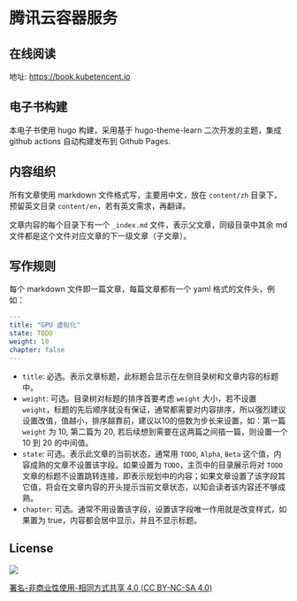 # 腾讯云容器服务

## 在线阅读

地址: https://book.kubetencent.io

## 电子书构建

本电子书使用 hugo 构建，采用基于 hugo-theme-learn 二次开发的主题，集成 github actions 自动构建发布到 Github Pages.

## 内容组织

所有文章使用 markdown 文件格式写，主要用中文，放在 `content/zh` 目录下，预留英文目录 `content/en`，若有英文需求，再翻译。

文章内容的每个目录下有一个 `_index.md` 文件，表示父文章，同级目录中其余 md 文件都是这个文件对应文章的下一级文章（子文章）。

## 写作规则

每个 markdown 文件即一篇文章，每篇文章都有一个 yaml 格式的文件头，例如：

``` yaml
---
title: "GPU 虚拟化"
state: TODO
weight: 10
chapter: false
---
```

* `title`: 必选。表示文章标题，此标题会显示在左侧目录树和文章内容的标题中。
* `weight`: 可选。目录树对标题的排序首要考虑 `weight` 大小，若不设置 `weight`，标题的先后顺序就没有保证，通常都需要对内容排序，所以强烈建议设置改值，值越小，排序越靠前，建议以10的倍数为步长来设置，如：第一篇 `weight` 为 10, 第二篇为 20, 若后续想到需要在这两篇之间插一篇，则设置一个 10 到 20 的中间值。
* `state`: 可选。表示此文章的当前状态，通常用 `TODO`, `Alpha`, `Beta` 这个值，内容成熟的文章不设置该字段。如果设置为 `TODO`，主页中的目录展示将对 `TODO` 文章的标题不设置跳转连接，即表示规划中的内容；如果文章设置了该字段其它值，将会在文章内容的开头提示当前文章状态，以知会读者该内容还不够成熟。
* `chapter`: 可选。通常不用设置该字段，设置该字段唯一作用就是改变样式，如果置为 true，内容都会居中显示，并且不显示标题。

## License

![](https://res.cloudinary.com/imroc/image/upload/v1583293970/kubernetes-practice-guide/img/licensebutton.png?classes=no-margin)

[署名-非商业性使用-相同方式共享 4.0 \(CC BY-NC-SA 4.0\)](https://creativecommons.org/licenses/by-nc-sa/4.0/deed.zh)
